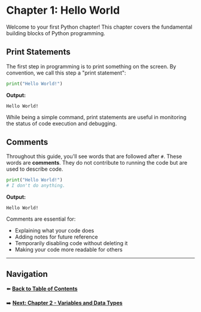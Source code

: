 # Chapter 1: Hello World

Welcome to your first Python chapter! This chapter covers the fundamental building blocks of Python programming.

## Print Statements

The first step in programming is to print something on the screen. By convention, we call this step a "print statement":

```python
print("Hello World!")
```

**Output:**
```
Hello World!
```

While being a simple command, print statements are useful in monitoring the status of code execution and debugging.

## Comments

Throughout this guide, you'll see words that are followed after `#`. These words are **comments**. They do not contribute to running the code but are used to describe code.

```python
print("Hello World!")
# I don't do anything.
```

**Output:**
```
Hello World!
```

Comments are essential for:
- Explaining what your code does
- Adding notes for future reference
- Temporarily disabling code without deleting it
- Making your code more readable for others

---

## Navigation

⬅️ **[Back to Table of Contents](table-of-contents.md)**

➡️ **[Next: Chapter 2 - Variables and Data Types](chapter-02.md)**
